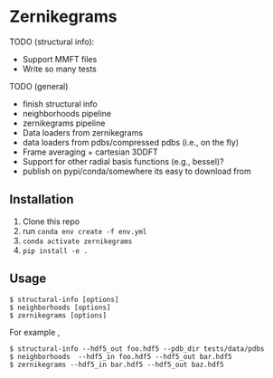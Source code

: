 # Zernikegrams

TODO (structural info):
 - Support MMFT files 
 - Write so many tests

TODO (general)
- finish structural info
- neighborhoods pipeline
- zernikegrams pipeline
- Data loaders from zernikegrams
- data loaders from pdbs/compressed pdbs (i.e., on the fly)
- Frame averaging + cartesian 3DDFT
- Support for other radial basis functions (e.g., bessel)?
- publish on pypi/conda/somewhere its easy to download from

## Installation
1. Clone this repo
2. run `conda env create -f env.yml`
3. `conda activate zernikegrams`
4. `pip install -e .`

## Usage
```
$ structural-info [options]
$ neighborhoods [options]
$ zernikegrams [options]
```
For example ,
```
$ structural-info --hdf5_out foo.hdf5 --pdb_dir tests/data/pdbs
$ neighborhoods  --hdf5_in foo.hdf5 --hdf5_out bar.hdf5
$ zernikegrams --hdf5_in bar.hdf5 --hdf5_out baz.hdf5  
```